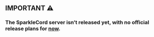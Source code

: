 ## IMPORTANT ⚠  
### The SparkleCord server isn’t released yet, with no official release plans for <u>now</u>.
